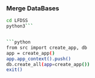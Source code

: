 ### Merge DataBases
```bash
cd LFDSS
python3```


```python
from src import create_app, db
app = create_app()
app.app_context().push()
db.create_all(app=create_app())
exit()
````
